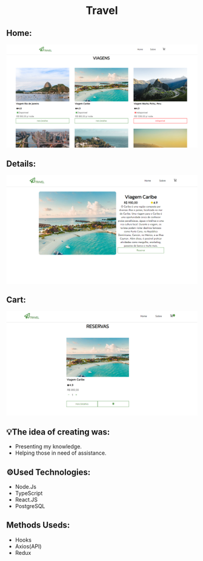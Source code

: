 <h1 align="center": center">Travel</h1>
<h2>Home:</h2>
<img src="./img/dashboard.PNG" width="800" align="center">
<h2>Details:</h2>
<img src="./img/trip.PNG" width="800" align="center">
<h2>Cart:</h2>
<img src="./img/cart.PNG" width="800" align="center">

<h2>💡The idea of creating was:</h2>
<ul>
  <li>Presenting my knowledge.</li>
  <li>Helping those in need of assistance.</li>
</ul>
<h2>⚙️Used Technologies:</h2>
<ul>
  <li>Node.Js</li>
  <li>TypeScript</li>
  <li>React.JS</li>
  <li>PostgreSQL</li>
</ul>
<h2>Methods Useds:</h2>
<ul>
  <li>Hooks</li>
  <li>Axios(API)</li>
  <li>Redux</li>
</ul>
